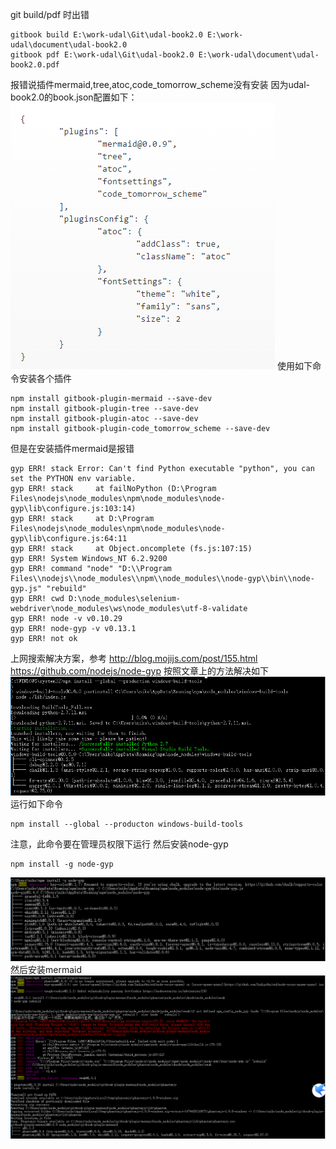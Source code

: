 git build\/pdf 时出错

```
gitbook build E:\work-udal\Git\udal-book2.0 E:\work-udal\document\udal-book2.0
gitbook pdf E:\work-udal\Git\udal-book2.0 E:\work-udal\document\udal-book2.0.pdf
```

报错说插件mermaid,tree,atoc,code\_tomorrow\_scheme没有安装
因为udal-book2.0的book.json配置如下：
![](/assets/book-json.png)
使用如下命令安装各个插件

```
npm install gitbook-plugin-mermaid --save-dev
npm install gitbook-plugin-tree --save-dev
npm install gitbook-plugin-atoc --save-dev
npm install gitbook-plugin-code_tomorrow_scheme --save-dev
```

但是在安装插件mermaid是报错

```
gyp ERR! stack Error: Can't find Python executable "python", you can set the PYTHON env variable.
gyp ERR! stack     at failNoPython (D:\Program Files\nodejs\node_modules\npm\node_modules\node-gyp\lib\configure.js:103:14)
gyp ERR! stack     at D:\Program Files\nodejs\node_modules\npm\node_modules\node-gyp\lib\configure.js:64:11
gyp ERR! stack     at Object.oncomplete (fs.js:107:15)
gyp ERR! System Windows_NT 6.2.9200
gyp ERR! command "node" "D:\\Program Files\\nodejs\\node_modules\\npm\\node_modules\\node-gyp\\bin\\node-gyp.js" "rebuild"
gyp ERR! cwd D:\node_modules\selenium-webdriver\node_modules\ws\node_modules\utf-8-validate
gyp ERR! node -v v0.10.29
gyp ERR! node-gyp -v v0.13.1
gyp ERR! not ok
```

上网搜索解决方案，参考
[http:\/\/blog.mojijs.com\/post\/155.html](http://blog.mojijs.com/post/155.html)
[https:\/\/github.com\/nodejs\/node-gyp](https://github.com/nodejs/node-gyp)
按照文章上的方法解决如下
![](/assets/QQ截图20160920171433.png)
运行如下命令

```
npm install --global --producton windows-build-tools
```

注意，此命令要在管理员权限下运行
然后安装node-gyp
```
npm install -g node-gyp
```
![node-gyp安装](/assets/QQ截图20160921091615.png)
然后安装mermaid
![安装mermaid报错](/assets/QQ截图20160921092006.png)
